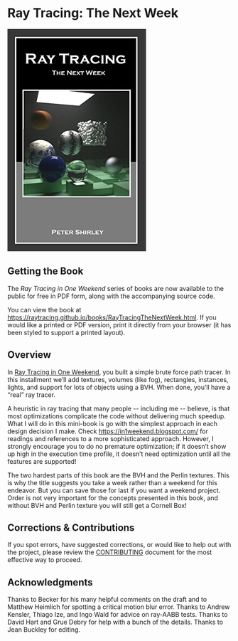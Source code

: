 Ray Tracing: The Next Week
====================================================================================================

![Ray Tracing: The Next Week](../images/RTNextWeek.jpg)


Getting the Book
-----------------
The _Ray Tracing in One Weekend_ series of books are now available to the public for free in PDF
form, along with the accompanying source code.

You can view the book at https://raytracing.github.io/books/RayTracingTheNextWeek.html. If you would
like a printed or PDF version, print it directly from your browser (it has been styled to support a
printed layout).


Overview
---------
In [Ray Tracing in One Weekend][], you built a simple brute force path tracer. In this installment
we’ll add textures, volumes (like fog), rectangles, instances, lights, and support for lots of
objects using a BVH. When done, you’ll have a “real” ray tracer.

A heuristic in ray tracing that many people -- including me -- believe, is that most optimizations
complicate the code without delivering much speedup. What I will do in this mini-book is go with the
simplest approach in each design decision I make. Check https://in1weekend.blogspot.com/ for
readings and references to a more sophisticated approach. However, I strongly encourage you to do no
premature optimization; if it doesn’t show up high in the execution time profile, it doesn’t need
optimization until all the features are supported!

The two hardest parts of this book are the BVH and the Perlin textures. This is why the title
suggests you take a week rather than a weekend for this endeavor. But you can save those for last if
you want a weekend project. Order is not very important for the concepts presented in this book, and
without BVH and Perlin texture you will still get a Cornell Box!


Corrections & Contributions
----------------------------
If you spot errors, have suggested corrections, or would like to help out with the project, please
review the [CONTRIBUTING][] document for the most effective way to proceed.


Acknowledgments
----------------
Thanks to Becker for his many helpful comments on the draft and to Matthew Heimlich for spotting a
critical motion blur error. Thanks to Andrew Kensler, Thiago Ize, and Ingo Wald for advice on
ray-AABB tests. Thanks to David Hart and Grue Debry for help with a bunch of the details. Thanks to
Jean Buckley for editing.



[Amazon.com]:                 https://amazon.com/dp/B01CO7PQ8C
[CONTRIBUTING]:               ../CONTRIBUTING.md
[directly from GitHub]:       https://github.com/raytracing/raytracing.github.io/releases/
[Hack the Hood]:              http://www.hackthehood.org
[Ray Tracing in One Weekend]: ../InOneWeekend/
[Real-Time Rendering]:        http://www.realtimerendering.com/#books-small-table
[submit issues via GitHub]:   https://github.com/raytracing/raytracing.github.io/issues/
